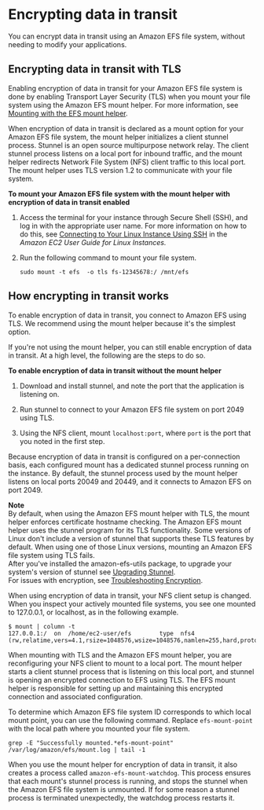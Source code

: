 # Encrypting data in transit<a name="encryption-in-transit"></a>

You can encrypt data in transit using an Amazon EFS file system, without needing to modify your applications\.

## Encrypting data in transit with TLS<a name="encrypt-mount"></a>

Enabling encryption of data in transit for your Amazon EFS file system is done by enabling Transport Layer Security \(TLS\) when you mount your file system using the Amazon EFS mount helper\. For more information, see [Mounting with the EFS mount helper](mounting-fs-mount-helper.md)\.

When encryption of data in transit is declared as a mount option for your Amazon EFS file system, the mount helper initializes a client stunnel process\. Stunnel is an open source multipurpose network relay\. The client stunnel process listens on a local port for inbound traffic, and the mount helper redirects Network File System \(NFS\) client traffic to this local port\. The mount helper uses TLS version 1\.2 to communicate with your file system\.

**To mount your Amazon EFS file system with the mount helper with encryption of data in transit enabled**

1. Access the terminal for your instance through Secure Shell \(SSH\), and log in with the appropriate user name\. For more information on how to do this, see [Connecting to Your Linux Instance Using SSH](https://docs.aws.amazon.com/AWSEC2/latest/UserGuide/AccessingInstancesLinux.html) in the *Amazon EC2 User Guide for Linux Instances\.*

1. Run the following command to mount your file system\.

   ```
   sudo mount -t efs  -o tls fs-12345678:/ /mnt/efs
   ```

## How encrypting in transit works<a name="how-encrypt-transit"></a>

To enable encryption of data in transit, you connect to Amazon EFS using TLS\. We recommend using the mount helper because it's the simplest option\.

If you're not using the mount helper, you can still enable encryption of data in transit\. At a high level, the following are the steps to do so\.

**To enable encryption of data in transit without the mount helper**

1. Download and install stunnel, and note the port that the application is listening on\.

1. Run stunnel to connect to your Amazon EFS file system on port 2049 using TLS\.

1. Using the NFS client, mount `localhost:port`, where `port` is the port that you noted in the first step\.

Because encryption of data in transit is configured on a per\-connection basis, each configured mount has a dedicated stunnel process running on the instance\. By default, the stunnel process used by the mount helper listens on local ports 20049 and 20449, and it connects to Amazon EFS on port 2049\.

**Note**  
By default, when using the Amazon EFS mount helper with TLS, the mount helper enforces certificate hostname checking\. The Amazon EFS mount helper uses the stunnel program for its TLS functionality\. Some versions of Linux don't include a version of stunnel that supports these TLS features by default\. When using one of those Linux versions, mounting an Amazon EFS file system using TLS fails\.  
After you've installed the amazon\-efs\-utils package, to upgrade your system's version of stunnel see [Upgrading Stunnel](upgrading-stunnel.md)\.  
For issues with encryption, see [Troubleshooting Encryption](troubleshooting-efs-encryption.md)\.

When using encryption of data in transit, your NFS client setup is changed\. When you inspect your actively mounted file systems, you see one mounted to 127\.0\.0\.1, or localhost, as in the following example\.

```
$ mount | column -t
127.0.0.1:/  on  /home/ec2-user/efs        type  nfs4         (rw,relatime,vers=4.1,rsize=1048576,wsize=1048576,namlen=255,hard,proto=tcp,port=20127,timeo=600,retrans=2,sec=sys,clientaddr=127.0.0.1,local_lock=none,addr=127.0.0.1)
```

When mounting with TLS and the Amazon EFS mount helper, you are reconfiguring your NFS client to mount to a local port\. The mount helper starts a client stunnel process that is listening on this local port, and stunnel is opening an encrypted connection to EFS using TLS\. The EFS mount helper is responsible for setting up and maintaining this encrypted connection and associated configuration\.

To determine which Amazon EFS file system ID corresponds to which local mount point, you can use the following command\. Replace `efs-mount-point` with the local path where you mounted your file system\.

```
grep -E "Successfully mounted.*efs-mount-point" /var/log/amazon/efs/mount.log | tail -1
```

When you use the mount helper for encryption of data in transit, it also creates a process called `amazon-efs-mount-watchdog`\. This process ensures that each mount's stunnel process is running, and stops the stunnel when the Amazon EFS file system is unmounted\. If for some reason a stunnel process is terminated unexpectedly, the watchdog process restarts it\.